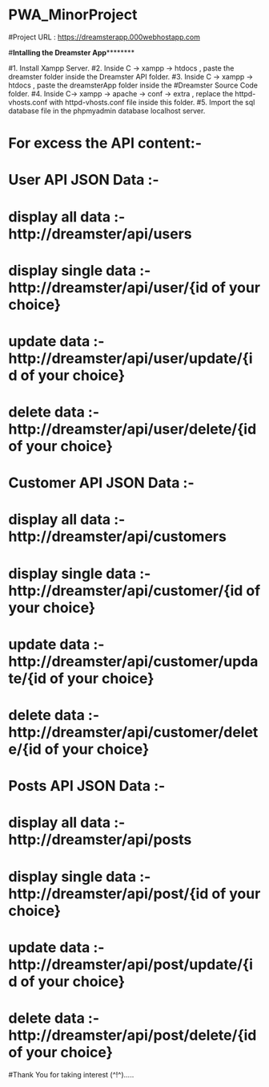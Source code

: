 # PWA_MinorProject

#Project URL : https://dreamsterapp.000webhostapp.com

#****************************Intalling the Dreamster App************************************

#1. Install Xampp Server.
#2. Inside C -> xampp -> htdocs , paste the dreamster folder inside the Dreamster API folder.
#3. Inside C -> xampp -> htdocs , paste the dreamsterApp folder inside the #Dreamster Source Code folder.
#4. Inside C-> xampp -> apache -> conf -> extra , replace the httpd-vhosts.conf with httpd-vhosts.conf file         inside this folder.
#5. Import the sql database file in the phpmyadmin database localhost server.


#	For excess the API content:-

#		User API JSON Data :-
#			display all data :- http://dreamster/api/users
#			display single data :- http://dreamster/api/user/{id of your choice}
#			update data :- http://dreamster/api/user/update/{id of your choice}
#			delete data :- http://dreamster/api/user/delete/{id of your choice}

#		Customer API JSON Data :-
#			display all data :- http://dreamster/api/customers
#			display single data :- http://dreamster/api/customer/{id of your choice}
#			update data :- http://dreamster/api/customer/update/{id of your choice}
#			delete data :- http://dreamster/api/customer/delete/{id of your choice}

#		Posts API JSON Data :-
#			display all data :- http://dreamster/api/posts
#			display single data :- http://dreamster/api/post/{id of your choice}
#			update data :- http://dreamster/api/post/update/{id of your choice}
#			delete data :- http://dreamster/api/post/delete/{id of your choice}

#Thank You for taking interest (^!^).....
